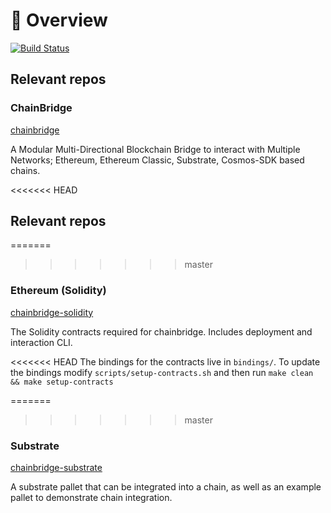 # 🌉 <b> Overview </b>

[![Build Status](https://travis-ci.com/ChainSafe/ChainBridge.svg?branch=master)](https://travis-ci.com/ChainSafe/ChainBridge)

## Relevant repos

### ChainBridge

[chainbridge](https://github.com/ChainSafe/ChainBridge)

A Modular Multi-Directional Blockchain Bridge to interact with Multiple Networks; Ethereum, Ethereum Classic, Substrate, Cosmos-SDK based chains.


<<<<<<< HEAD
## Relevant repos

=======
>>>>>>> master
### Ethereum (Solidity) 

[chainbridge-solidity](https://github.com/ChainSafe/chainbridge-solidity) 

 The Solidity contracts required for chainbridge. Includes deployment and interaction CLI.
    
<<<<<<< HEAD
 The bindings for the contracts live in `bindings/`. To update the bindings modify `scripts/setup-contracts.sh` and then run `make clean && make setup-contracts`

=======
>>>>>>> master
### Substrate
[chainbridge-substrate](https://github.com/ChainSafe/chainbridge-substrate)

A substrate pallet that can be integrated into a chain, as well as an example pallet to demonstrate chain integration.
